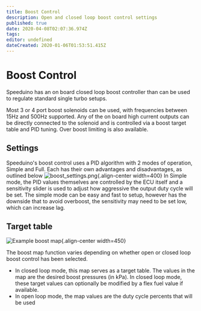 ```yaml
---
title: Boost Control
description: Open and closed loop boost control settings
published: true
date: 2020-04-08T02:07:36.974Z
tags: 
editor: undefined
dateCreated: 2020-01-06T01:53:51.415Z
---
```


# Boost Control

Speeduino has an on board closed loop boost controller than can be used to regulate standard single turbo setups.

Most 3 or 4 port boost solenoids can be used, with frequencies between 15Hz and 500Hz supported. Any of the on board high current outputs can be directly connected to the solenoid and is controlled via a boost target table and PID tuning. Over boost limiting is also available.

## Settings

Speeduino's boost control uses a PID algorithm with 2 modes of operation, Simple and Full. Each has their own advantages and disadvantages, as outlined below
![boost_settings.png](/img/accessories/boost_settings.png){.align-center width=400}
In Simple mode, the PID values themselves are controlled by the ECU itself and a sensitivity slider is used to adjust how aggressive the output duty cycle will be set. The simple mode can be easy and fast to setup, however has the downside that to avoid overboost, the sensitivity may need to be set low, which can increase lag.

## Target table

![Example boost map](/img/accessories/boost_map.png){.align-center width=450}

The boost map function varies depending on whether open or closed loop boost control has been selected. 

- In closed loop mode, this map serves as a target table. The values in the map are the desired boost pressures (in kPa). In closed loop mode, these target values can optionally be modified by a flex fuel value if available. 
- In open loop mode, the map values are the duty cycle percents that will be used
